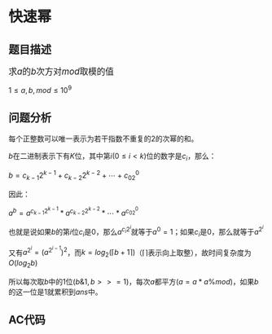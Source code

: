 # 快速幂

## 题目描述
<big>求$a$的$b$次方对$mod$取模的值</big>

$1\leq a,b,mod\leq 10^9$

## 问题分析

每个正整数可以唯一表示为若干指数不重复的$2$的次幂的和。

$b$在二进制表示下有$K$位，其中第$i(0\leq i < k)$位的数字是$c_i$，那么：

$b=c_{k-1}2^{k-1}+c_{k-2}2^{k-2}+\cdots+c_02^0$  

因此：

$a^b=a^{c_{k-1}2^{k-1}}*a^{c_{k-2}2^{k-2}}*\cdots*a^{c_02^0}$

也就是说如果$b$的第$i$位$c_i$是$0$，那么$a^{c_{i}2^{i}}$就等于$a^0=1$；如果$c_i$是$0$，那么就等于$a^{2^i}$

又有$a^{2^i}=(a^{2^{i-1}})^2$，而$k=log_2(\lceil b+1\rceil)$（$\lceil\rceil$表示向上取整），故时间复杂度为$O(log_2b)$

所以每次取$b$中的$1$位($b\&1,b>>=1$)，每次$a$都平方($a=a*a\%mod$)，如果$b$的这一位是$1$就累积到$ans$中。

## AC代码